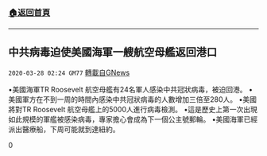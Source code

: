 ###  [:house:返回首頁](https://github.com/ourhimalayas/txt)
---

## 中共病毒迫使美國海軍一艘航空母艦返回港口
`2020-03-28 02:24 GM77` [轉載自GNews](https://gnews.org/zh-hant/154927/)

•美國海軍TR Roosevelt 航空母艦有24名軍人感染中共冠狀病毒，被迫回港。
•美國軍方在不到一周的時間內感染中共冠狀病毒的人數增加三倍至280人。
•美國將對TR Roosevelt 航空母艦上的5000人進行病毒檢測。
•這是歷史上第一次出現如此規模的軍艦被感染病毒，專家擔心會成為下一個公主號郵輪。
•美國海軍已經派出醫療船，下周可能就到達紐約。

0
